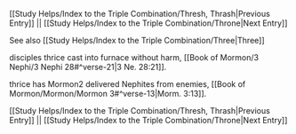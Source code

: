 [[Study Helps/Index to the Triple Combination/Thresh, Thrash|Previous Entry]]  ||  [[Study Helps/Index to the Triple Combination/Throne|Next Entry]]

 See also [[Study Helps/Index to the Triple Combination/Three|Three]]

 disciples thrice cast into furnace without harm, [[Book of Mormon/3 Nephi/3 Nephi 28#^verse-21|3 Ne. 28:21]].

 thrice has Mormon2 delivered Nephites from enemies, [[Book of Mormon/Mormon/Mormon 3#^verse-13|Morm. 3:13]].

[[Study Helps/Index to the Triple Combination/Thresh, Thrash|Previous Entry]]  ||  [[Study Helps/Index to the Triple Combination/Throne|Next Entry]]